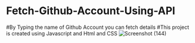 # Fetch-Github-Account-Using-API
#By Typing the name of Github Account you can fetch details
#This project is created using Javascript and Html and CSS
![Screenshot (144)](https://github.com/bishal1289/Fetch-Github-Account-Using-API/assets/106617899/4160e3fc-4d89-43a0-954b-5a204ab05b56)
